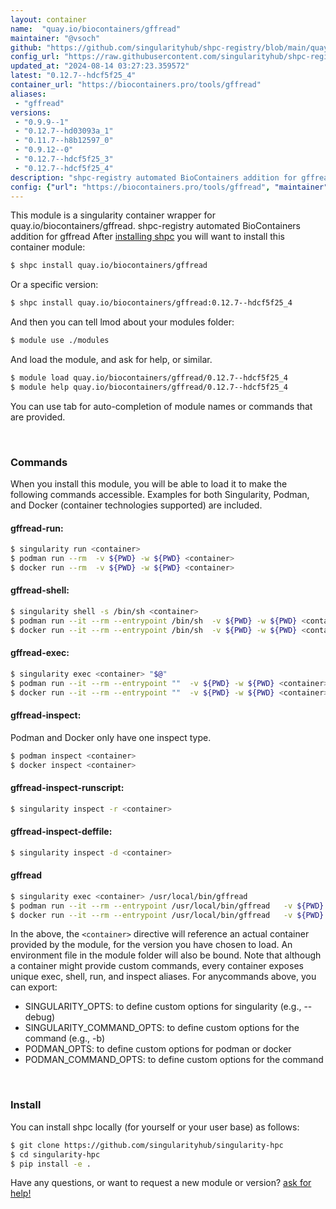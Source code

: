 ```yaml
---
layout: container
name:  "quay.io/biocontainers/gffread"
maintainer: "@vsoch"
github: "https://github.com/singularityhub/shpc-registry/blob/main/quay.io/biocontainers/gffread/container.yaml"
config_url: "https://raw.githubusercontent.com/singularityhub/shpc-registry/main/quay.io/biocontainers/gffread/container.yaml"
updated_at: "2024-08-14 03:27:23.359572"
latest: "0.12.7--hdcf5f25_4"
container_url: "https://biocontainers.pro/tools/gffread"
aliases:
 - "gffread"
versions:
 - "0.9.9--1"
 - "0.12.7--hd03093a_1"
 - "0.11.7--h8b12597_0"
 - "0.9.12--0"
 - "0.12.7--hdcf5f25_3"
 - "0.12.7--hdcf5f25_4"
description: "shpc-registry automated BioContainers addition for gffread"
config: {"url": "https://biocontainers.pro/tools/gffread", "maintainer": "@vsoch", "description": "shpc-registry automated BioContainers addition for gffread", "latest": {"0.12.7--hdcf5f25_4": "sha256:88df8382561fbe6b8ad43279c649d0139fbee022127ebdff4608da845d703bab"}, "tags": {"0.9.9--1": "sha256:31548cfdd2e6f02ac175227b587abab8bff17131ae29c224f70977b5065767be", "0.12.7--hd03093a_1": "sha256:f46049f79cc002aaa23c31eb30b4ee7037c76c1429217a15792b242e0dbf365d", "0.11.7--h8b12597_0": "sha256:90c4c2a33e2595b1788bf71e2db0d72fe6daa7e16893f9da81ccc4d8bb384457", "0.9.12--0": "sha256:f450a648126f4d881207389a404b5f8d1bb66f9ddfb05bbca9d34cc8c7307e08", "0.12.7--hdcf5f25_3": "sha256:84214c0cd852ccd9995ce649269602e4cc4ef2f8b5d3920c7ee7b79050c07fc6", "0.12.7--hdcf5f25_4": "sha256:88df8382561fbe6b8ad43279c649d0139fbee022127ebdff4608da845d703bab"}, "docker": "quay.io/biocontainers/gffread", "aliases": {"gffread": "/usr/local/bin/gffread"}}
---
```


This module is a singularity container wrapper for quay.io/biocontainers/gffread.
shpc-registry automated BioContainers addition for gffread
After [installing shpc](#install) you will want to install this container module:


```bash
$ shpc install quay.io/biocontainers/gffread
```

Or a specific version:

```bash
$ shpc install quay.io/biocontainers/gffread:0.12.7--hdcf5f25_4
```

And then you can tell lmod about your modules folder:

```bash
$ module use ./modules
```

And load the module, and ask for help, or similar.

```bash
$ module load quay.io/biocontainers/gffread/0.12.7--hdcf5f25_4
$ module help quay.io/biocontainers/gffread/0.12.7--hdcf5f25_4
```

You can use tab for auto-completion of module names or commands that are provided.

<br>

### Commands

When you install this module, you will be able to load it to make the following commands accessible.
Examples for both Singularity, Podman, and Docker (container technologies supported) are included.

#### gffread-run:

```bash
$ singularity run <container>
$ podman run --rm  -v ${PWD} -w ${PWD} <container>
$ docker run --rm  -v ${PWD} -w ${PWD} <container>
```

#### gffread-shell:

```bash
$ singularity shell -s /bin/sh <container>
$ podman run --it --rm --entrypoint /bin/sh  -v ${PWD} -w ${PWD} <container>
$ docker run --it --rm --entrypoint /bin/sh  -v ${PWD} -w ${PWD} <container>
```

#### gffread-exec:

```bash
$ singularity exec <container> "$@"
$ podman run --it --rm --entrypoint ""  -v ${PWD} -w ${PWD} <container> "$@"
$ docker run --it --rm --entrypoint ""  -v ${PWD} -w ${PWD} <container> "$@"
```

#### gffread-inspect:

Podman and Docker only have one inspect type.

```bash
$ podman inspect <container>
$ docker inspect <container>
```

#### gffread-inspect-runscript:

```bash
$ singularity inspect -r <container>
```

#### gffread-inspect-deffile:

```bash
$ singularity inspect -d <container>
```


#### gffread

```bash
$ singularity exec <container> /usr/local/bin/gffread
$ podman run --it --rm --entrypoint /usr/local/bin/gffread   -v ${PWD} -w ${PWD} <container> -c " $@"
$ docker run --it --rm --entrypoint /usr/local/bin/gffread   -v ${PWD} -w ${PWD} <container> -c " $@"
```



In the above, the `<container>` directive will reference an actual container provided
by the module, for the version you have chosen to load. An environment file in the
module folder will also be bound. Note that although a container
might provide custom commands, every container exposes unique exec, shell, run, and
inspect aliases. For anycommands above, you can export:

 - SINGULARITY_OPTS: to define custom options for singularity (e.g., --debug)
 - SINGULARITY_COMMAND_OPTS: to define custom options for the command (e.g., -b)
 - PODMAN_OPTS: to define custom options for podman or docker
 - PODMAN_COMMAND_OPTS: to define custom options for the command

<br>

### Install

You can install shpc locally (for yourself or your user base) as follows:

```bash
$ git clone https://github.com/singularityhub/singularity-hpc
$ cd singularity-hpc
$ pip install -e .
```

Have any questions, or want to request a new module or version? [ask for help!](https://github.com/singularityhub/singularity-hpc/issues)